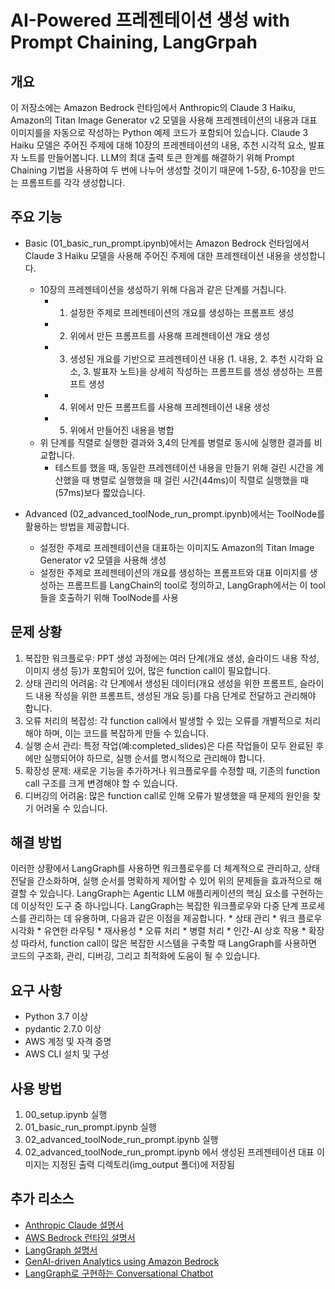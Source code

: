 # AI-Powered 프레젠테이션 생성 with Prompt Chaining, LangGrpah

## 개요
이 저장소에는 Amazon Bedrock 런타임에서 Anthropic의 Claude 3 Haiku, Amazon의 Titan Image Generator v2 모델을 사용해 프레젠테이션의 내용과 대표 이미지를을 자동으로 작성하는 Python 예제 코드가 포함되어 있습니다. Claude 3 Haiku 모델은 주어진 주제에 대해 10장의 프레젠테이션의 내용, 추천 시각적 요소, 발표자 노트를 만들어봅니다. LLM의 최대 출력 토큰 한계를 해결하기 위해 Prompt Chaining 기법을 사용하여 두 번에 나누어 생성할 것이기 때문에 1-5장, 6-10장을 만드는 프롬프트를 각각 생성합니다. 

## 주요 기능
* Basic (01_basic_run_prompt.ipynb)에서는 Amazon Bedrock 런타임에서 Claude 3 Haiku 모델을 사용해 주어진 주제에 대한 프레젠테이션 내용을 생성합니다. 
    * 10장의 프레젠테이션을 생성하기 위해 다음과 같은 단계를 거칩니다.
        * 1) 설정한 주제로 프레젠테이션의 개요를 생성하는 프롬프트 생성 
        * 2) 위에서 만든 프롬프트를 사용해 프레젠테이션 개요 생성
        * 3) 생성된 개요를 기반으로 프레젠테이션 내용 (1. 내용, 2. 추천 시각화 요소, 3. 발표자 노트)을 상세히 작성하는 프롬프트를 생성  생성하는 프롬프트 생성
        * 4) 위에서 만든 프롬프트를 사용해 프레젠테이션 내용 생성
        * 5) 위에서 만들어진 내용을 병합
    * 위 단계를 직렬로 실행한 결과와 3,4의 단계를 병렬로 동시에 실행한 결과를 비교합니다.
        * 테스트를 했을 때, 동일한 프레젠테이션 내용을 만들기 위해 걸린 시간을 계산했을 때 병렬로 실행했을 때 걸린 시간(44ms)이 직렬로 실행했을 때(57ms)보다 짧았습니다.

* Advanced (02_advanced_toolNode_run_prompt.ipynb)에서는 ToolNode를 활용하는 방법을 제공합니다. 
    * 설정한 주제로 프레젠테이션을 대표하는 이미지도 Amazon의 Titan Image Generator v2 모델을 사용해 생성
    * 설정한 주제로 프레젠테이션의 개요를 생성하는 프롬프트와 대표 이미지를 생성하는 프롬프트를 LangChain의 tool로 정의하고, LangGraph에서는 이 tool들을 호출하기 위해 ToolNode를 사용

## 문제 상황
1. 복잡한 워크플로우: PPT 생성 과정에는 여러 단계(개요 생성, 슬라이드 내용 작성, 이미지 생성 등)가 포함되어 있어, 많은 function call이 필요합니다. 
2. 상태 관리의 어려움: 각 단계에서 생성된 데이터(개요 생성을 위한 프롬프트, 슬라이드 내용 작성을 위한 프롬프트, 생성된 개요 등)를 다음 단계로 전달하고 관리해야 합니다.
3. 오류 처리의 복잡성: 각 function call에서 발생할 수 있는 오류를 개별적으로 처리해야 하며, 이는 코드를 복잡하게 만들 수 있습니다.
4. 실행 순서 관리: 특정 작업(예:completed_slides)은 다른 작업들이 모두 완료된 후에만 실행되어야 하므로, 실행 순서를 명시적으로 관리해야 합니다.
5. 확장성 문제: 새로운 기능을 추가하거나 워크플로우를 수정할 때, 기존의 function call 구조를 크게 변경해야 할 수 있습니다.
6. 디버깅의 어려움: 많은 function call로 인해 오류가 발생했을 때 문제의 원인을 찾기 어려울 수 있습니다.

## 해결 방법
이러한 상황에서 LangGraph를 사용하면 워크플로우를 더 체계적으로 관리하고, 상태 전달을 간소화하며, 실행 순서를 명확하게 제어할 수 있어 위의 문제들을 효과적으로 해결할 수 있습니다. LangGraph는 Agentic LLM 애플리케이션의 핵심 요소를 구현하는데 이상적인 도구 중 하나입니다. LangGraph는 복잡한 워크플로우와 다중 단계 프로세스를 관리하는 데 유용하며, 다음과 같은 이점을 제공합니다.
    * 상태 관리
    * 워크 플로우 시각화
    * 유연한 라우팅
    * 재사용성
    * 오류 처리
    * 병렬 처리
    * 인간-AI 상호 작용
    * 확장성
따라서, function call이 많은 복잡한 시스템을 구축할 때 LangGraph를 사용하면 코드의 구조화, 관리, 디버깅, 그리고 최적화에 도움이 될 수 있습니다.

## 요구 사항
* Python 3.7 이상
* pydantic 2.7.0 이상
* AWS 계정 및 자격 증명
* AWS CLI 설치 및 구성

## 사용 방법
1. 00_setup.ipynb 실행
2. 01_basic_run_prompt.ipynb 실행
3. 02_advanced_toolNode_run_prompt.ipynb 실행
4. 02_advanced_toolNode_run_prompt.ipynb 에서 생성된 프레젠테이션 대표 이미지는 지정된 출력 디렉토리(img_output 폴더)에 저장됨

## 추가 리소스
* [Anthropic Claude 설명서](https://docs.anthropic.com/claude/docs/intro-to-claude)
* [AWS Bedrock 런타임 설명서](https://docs.aws.amazon.com/ko_kr/bedrock/latest/userguide/service_code_examples_bedrock-runtime.html)
* [LangGraph 설명서](https://langchain-ai.github.io/langgraph/)
* [GenAI-driven Analytics using Amazon Bedrock](https://github.com/aws-samples/aws-ai-ml-workshop-kr/tree/master/genai/aws-gen-ai-kr/20_applications/09_genai_analytics)
* [LangGraph로 구현하는 Conversational Chatbot](https://github.com/kyopark2014/langgraph-agent)